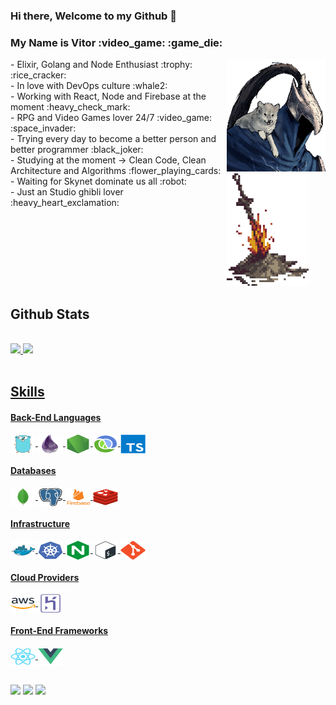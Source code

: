 ### Hi there, Welcome to my Github 👋
<h3> My Name is Vitor :video_game: :game_die:</h3>

<div style="display: flex;">
    <div>
        <span>
           - Elixir, Golang and Node Enthusiast :trophy: :rice_cracker:
        </span>
        <br>
        <span>
            - In love with DevOps culture :whale2:
        </span>
        <br>
        <span>
            - Working with React, Node and Firebase at the moment :heavy_check_mark:
        </span>
        <br>
        <span>
            - RPG and Video Games lover 24/7 :video_game: :space_invader:
        </span>
        <br>
        <span>
            - Trying every day to become a better person and better programmer :black_joker:
        </span>
        <br>
        <span>
            - Studying at the moment -> Clean Code, Clean Architecture and Algorithms :flower_playing_cards:
        </span>
        <br>
        <span>
            - Waiting for Skynet dominate us all :robot:
        </span>
        <br>
        <span>
            - Just an Studio ghibli lover :heavy_heart_exclamation:
        </span>
    </div>
    <div>
        <img src="/images/Artorias.gif" height="180em" />
        <img src="/images/bonfire.gif" height="180em" />
    </div>

</div>

<h2>Github Stats</h2>
<br>
<a href="https://github.com/iconicsoda">
  <img height="180em" src="https://github-readme-stats-eight-theta.vercel.app/api?username=iconicsoda&show_icons=true&theme=dracula&include_all_commits=true&count_private=true"/>
  <img height="180em" src="https://github-readme-stats-eight-theta.vercel.app/api/top-langs/?username=iconicsoda&layout=compact&langs_count=8&theme=dracula"/>
<div>
<div style="display: inline_block"><br>

  <h2>Skills</h2>

  <h4>Back-End Languages</h4>
  <img align="center" alt="Vitor-Go" height="30" width="40" src="https://raw.githubusercontent.com/devicons/devicon/master/icons/go/go-original.svg">
  <img align="center" alt="Vitor-Elixir" height="30" width="40" src="https://raw.githubusercontent.com/devicons/devicon/master/icons/elixir/elixir-original.svg">
  <img align="center" alt="Vitor-Node" height="30" width="40" src="https://raw.githubusercontent.com/devicons/devicon/master/icons/nodejs/nodejs-original.svg">
  <img align="center" alt="Vitor-Clojure" height="30" width="40" src="https://raw.githubusercontent.com/devicons/devicon/master/icons/clojure/clojure-original.svg">
  <img align="center" alt="Vitor-Ts" height="30" width="40" src="https://raw.githubusercontent.com/devicons/devicon/master/icons/typescript/typescript-plain.svg">
  
  <h4>Databases</h4>
  <img align="center" alt="Vitor-MongoDB" height="30" width="40" src="https://raw.githubusercontent.com/devicons/devicon/master/icons/mongodb/mongodb-original.svg">
  <img align="center" alt="Vitor-PostgreSQL" height="30" width="40" src="https://raw.githubusercontent.com/devicons/devicon/master/icons/postgresql/postgresql-original.svg">
  <img align="center" alt="Vitor-Firebase" height="30" width="40" src="https://raw.githubusercontent.com/devicons/devicon/master/icons/firebase/firebase-plain-wordmark.svg">
  <img align="center" alt="Vitor-Redis" height="30" width="40" src="https://raw.githubusercontent.com/devicons/devicon/master/icons/redis/redis-original.svg">
  
  <h4>Infrastructure</h4>
  <img align="center" alt="Vitor-Docker" height="30" width="40" src="https://raw.githubusercontent.com/devicons/devicon/master/icons/docker/docker-original.svg">
  <img align="center" alt="Vitor-Kubernetes" height="30" width="40" src="https://raw.githubusercontent.com/devicons/devicon/master/icons/kubernetes/kubernetes-plain.svg">
  <img align="center" alt="Vitor-Nginx" height="30" width="40" src="https://raw.githubusercontent.com/devicons/devicon/master/icons/nginx/nginx-original.svg">
  <img align="center" alt="Vitor-Scripting" height="30" width="40" src="https://raw.githubusercontent.com/devicons/devicon/master/icons/bash/bash-original.svg">
  <!-- <img align="center" alt="Vitor-Jenkins" height="30" width="40" src="https://raw.githubusercontent.com/devicons/devicon/master/icons/jenkins/jenkins-original.svg"> -->
  <img align="center" alt="Vitor-Git" height="30" width="40" src="https://raw.githubusercontent.com/devicons/devicon/master/icons/git/git-original.svg">
  
  <h4>Cloud Providers</h4>
  <img align="center" alt="Vitor-AWS" height="30" width="40" src="https://raw.githubusercontent.com/devicons/devicon/master/icons/amazonwebservices/amazonwebservices-original-wordmark.svg">
  <img align="center" alt="Vitor-Heroku" height="30" width="40" src="https://raw.githubusercontent.com/devicons/devicon/master/icons/heroku/heroku-original.svg">
  
  <h4>Front-End Frameworks</h4>
  <img align="center" alt="Vitor-React" height="30" width="40" src="https://raw.githubusercontent.com/devicons/devicon/master/icons/react/react-original.svg">
  <img align="center" alt="Vitor-Vue" height="30" width="40" src="https://github.com/devicons/devicon/blob/master/icons/vuejs/vuejs-original.svg">
</div>
  
  ##
  
  <div>
  <a href = "mailto: vitorandresaviandev@gmail.com"><img src="https://img.shields.io/badge/-Gmail-%23EA4335?style=for-the-badge&logo=gmail&logoColor=white" target="_blank"></a>
  <a href="https://www.linkedin.com/in/vitorsavian/" target="_blank"><img src="https://img.shields.io/badge/-LinkedIn-%230077B5?style=for-the-badge&logo=linkedin&logoColor=white" target="_blank"></a>
  <a href="https://www.instagram.com/sorvitao/" target="_blank"><img src="https://img.shields.io/badge/-Instagram-%23E4405F?style=for-the-badge&logo=instagram&logoColor=white" target="_blank"></a>
</div>